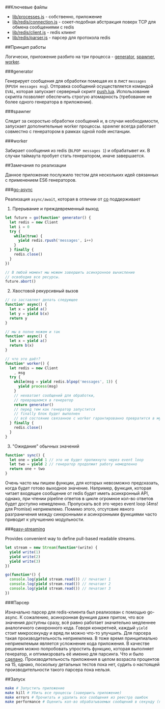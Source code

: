 ##Ключевые файлы

  * [lib/processes.js](lib/processes.js) - собственно, приложение
  * [lib/redis/connection.js](lib/redis/connection.js) - сокет-подобная абстракция поверх TCP
  для обмена сообщениями с redis
  * [lib/redis/client.js](lib/redis/client.js) - redis клиент
  * [lib/redis/parser.js](lib/redis/parser.js) - парсер для протокола redis

##Принцип работы

Логически, приложение разбито на три процесса - [generator](blob/master/lib/processes.js#L37),
[spawner](blob/master/lib/processes.js#L76), [worker](blob/master/lib/processes.js#L11).

###generator

Генерирует сообщения для обработки помещая их в лист `messages` (`RPUSH messages msg`).
Отправка сообщений осуществляется командой `EVAL`, которая запускает серверный скрипт
[push.lua](lib/push.lua). Использование скрипта позволяет обеспечить
строгую атомарность (требование не более одного генератора в приложении).

###spawner

Следит за скоростью обработки сообщений и, в случаи необходимости, запускает
дополнительные worker процессы. spawner всегда работает совместно с генератором
в рамках одной node инстанции.

###worker

Забирает сообщения из redis (`BLPOP messages 1`) и обрабатывет их. В случаи таймаута
пробует стать генератором, иначе завершается.

##Замечания по реализации

Данное приложение послужило тестом для нескольких идей
связанных с применением ES6 генераторов.

###[go-async](https://github.com/eldargab/go-async)

Реализация `async/await`, которая в отличии от [co](https://github.com/tj/co)
поддерживает

1) Прерывание и преждевременный выход

```javascript
let future = go(function* generator() {
  let redis = new Client
  let i = 0
  try {
    while(true) {
      yield redis.rpush('messages', i++)
    }
  } finally {
    redis.close()
  }
})

// В любой момент мы можем завершить асинхронное вычисление
// освободив все ресурсы.
future.abort()
```

2) Хвостовой рекурсивный вызов

```javascript
// co заставляет делать следующее
function* async() {
  let x = yield a()
  let y = yield b(x)
  return y
}

// мы в полне можем и так
function* async() {
  let x = yield a()
  return b(x)
}

// что это даёт?
function* worker() {
  let redis = new Client
    , msg
  try {
    while(msg = yield redis.blpop('messages', 1)) {
      yield process(msg)
    }
    // нехватает сообщений для обработки,
    // превращаемся в генератор
    return generator()
    // перед тем как генератор запустится
    // finally блок будет выполнен
    // всё состояние связанное с worker гарантированно превратится в мусор
  } finally {
    redis.close()
  }
}
```

3) "Ожидание" обычных значений

```javascript
function* sync() {
  let one = yield 1 // это не будет пропихнуто через event loop
  let two = yield 2 // генератор продолжит работу немедленно
  return one + two
}
```

Очень часто мы пишем функции, для которых невозможно предсказать, когда будет готово
выходное значение. Например, функция, которая читает входящее сообщение от redis
будет иметь асинхронный API, однако, при чтении pipeline ответов в цикле огромное кол-во
ответов будет доступно немедленно. Пропускать всё это через event loop (4ms! для Promise)
неприемлемо. Помимо этого, отсутсвие явного разграничения между
синхронными и асинхронными функциями часто приводит к улучшению модульности.

###[easy-streaming](https://github.com/eldargab/easy-streaming)

Provides convenient way to define pull-based readable streams.

```javascript
let stream = new Stream(function*(write) {
  yield write(1)
  yield write(2)
  yield write(3)
})

go(function*() {
  console.log(yield stream.read()) // печатает 1
  console.log(yield stream.read()) // печатает 2
  console.log(yield stream.read()) // печатает 3
})
```

###Парсер

Изначально парсер для redis-клиента был реализован с помощью go-async.
К сожалению, асинхронная функция даже притом, что все
значения доступны сразу, всё равно работает значительно медленнее аналогичного синхронного кода.
Говоря конкретней, каждый `yield` стоит микросекунду и вряд ли можно что-то улучшить.
Для парсера такая производительность неприемлема. В тоже время принципиально
неприемлемым является усложнение кода приложения. В качестве решения можно попробовать упростить
функцию, которая выполняет генератор, и оптимизровать её именно для парсинга.
Что и было [сделано](lib/redis/connection.js#L105).
Производительность приложения в целом возрасла процентов на 15, однако, поскольку детальных
тестов пока нет, судить о настоящей производительности такого парсера пока нельзя.

##Запуск

```bash
make # Запустить приложение
make kill # Убить все процессы (завершить приложение)
make errors # Прочитать и удалить все сообщения из реестра ошибок
make performance # Оценить кол-во обрабатываемых сообщений в секунду (по скорости накопления ошибок)
```
